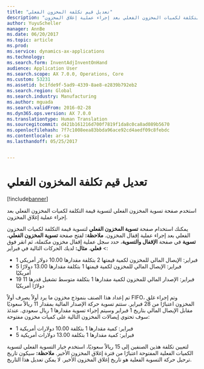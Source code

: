 ```yaml
---
title: "تعديل قيم تكلفة المخزون الفعلي"
description: "استخدم صفحة تسوية المخزون الفعلي لتسوية قيمة التكلفة لكميات المخزون الفعلي بعد إجراء عملية إغلاق المخزون."
author: YuyuScheller
manager: AnnBe
ms.date: 06/20/2017
ms.topic: article
ms.prod: 
ms.service: dynamics-ax-applications
ms.technology: 
ms.search.form: InventAdjInventOnHand
audience: Application User
ms.search.scope: AX 7.0.0, Operations, Core
ms.custom: 53231
ms.assetid: bc1fde9f-5ad9-4339-8ae8-e2839b792eb2
ms.search.region: Global
ms.search.industry: Manufacturing
ms.author: mguada
ms.search.validFrom: 2016-02-28
ms.dyn365.ops.version: AX 7.0.0
ms.translationtype: Human Translation
ms.sourcegitcommit: d421b161216d700f7819f1da8c0ca8ad089b5670
ms.openlocfilehash: 7f7c1008eea83bbda96ace92cd4aedf09c8febdc
ms.contentlocale: ar-sa
ms.lasthandoff: 05/25/2017


---
```


# <a name="adjust-on-hand-inventory-cost-values"></a>تعديل قيم تكلفة المخزون الفعلي

[!include[banner](../includes/banner.md)]


استخدم صفحة تسوية المخزون الفعلي لتسوية قيمة التكلفة لكميات المخزون الفعلي بعد إجراء عملية إغلاق المخزون.

يمكنك استخدام صفحة **تسوية المخزون الفعلي** لتسوية قيمة التكلفة لكميات المخزون الفعلي بعد إجراء عملية إقفال المخزون. **ملاحظة:** لفتح صفحة **تسوية المخزون الفعلي**، في صفحة **الإقفال والتسوية**، حدد سجل عملية إقفال مخزون مكتملة، ثم انقر فوق **‎تسوية** &gt; **فعلي**. **مثال:** لديك الحركات التالية في فبراير:

-   1 فبراير: الإيصال المالي للمخزون لكمية قيمتها 2 بتكلفة مقدارها 10.00 دولار أمريكي
-   5 فبراير: الإيصال المالي للمخزون لكمية قيمتها 1 بتكلفة مقدارها 13.00 دولارًا أمريكيًا
-   19 فبراير: الإصدار المالي للمخزون لكمية مقدارها 1 بتكلفة متوسط تشغيل قدرها 11 دولارًا أمريكيًا

تم إعداد هذا الصنف بنموذج مخزون ما يرد أولاً يصرف أولاً FIFO، وتم إجراء غلق المخزون اعتبارًا من 28 فبراير. ستتم تسوية حركة الإصدار المالية بمقدار 11 ريالاً سعوديًا مقابل الإيصال المالي بتاريخ 1 فبراير وسيتم إجراء تسوية مقدارها 1 ريال سعودي. عندئذ سوف تحتوي إيصالات المخزون التالية على كميات مخزون مفتوحة:

-   1 فبراير: كمية مقدارها 1 بتكلفة 10.00 دولارات أمريكية
-   5 فبراير: كمية مقدارها 1 بتكلفة 13.00 دولارات أمريكية

لتعيين تكلفة هذين الصنفين إلى 15 ريالاً سعوديًا، استخدم خيار التسوية الفعلي لتسوية الكميات الفعلية المفتوحة اعتبارًا من فترة إغلاق المخزون الأخير. **ملاحظة:** سيكون تاريخ ترحيل حركة التسوية الفعلية هو تاريخ إغلاق المخزون الأخير. لا يمكن تعديل هذا التاريخ.





